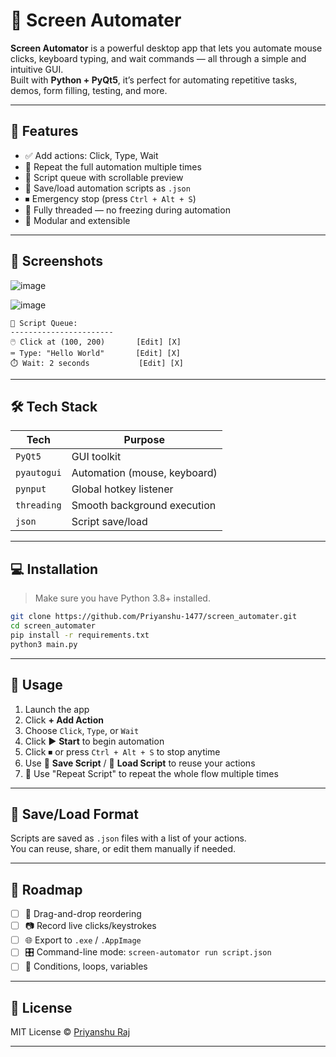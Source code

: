 # 🎯 Screen Automater

**Screen Automator** is a powerful desktop app that lets you automate mouse clicks, keyboard typing, and wait commands — all through a simple and intuitive GUI.  
Built with **Python + PyQt5**, it’s perfect for automating repetitive tasks, demos, form filling, testing, and more.

---

## 🚀 Features

- ✅ Add actions: Click, Type, Wait
- 🔁 Repeat the full automation multiple times
- 📜 Script queue with scrollable preview
- 💾 Save/load automation scripts as `.json`
- ⏹ Emergency stop (press `Ctrl + Alt + S`)
- 🧠 Fully threaded — no freezing during automation
- 🔧 Modular and extensible

---

## 📸 Screenshots

![image](https://github.com/user-attachments/assets/8e1f7215-543f-46b6-b810-4b8cce3b0904)

![image](https://github.com/user-attachments/assets/a1fca4d6-0714-4b11-a1c9-d129fc90eca5)


```
📜 Script Queue:
-----------------------
🖱️ Click at (100, 200)       [Edit] [X]
⌨️ Type: "Hello World"       [Edit] [X]
⏱️ Wait: 2 seconds           [Edit] [X]
```

---

## 🛠️ Tech Stack

| Tech        | Purpose                     |
|-------------|------------------------------|
| `PyQt5`     | GUI toolkit                  |
| `pyautogui` | Automation (mouse, keyboard) |
| `pynput`    | Global hotkey listener       |
| `threading` | Smooth background execution  |
| `json`      | Script save/load             |

---

## 💻 Installation

> Make sure you have Python 3.8+ installed.

```bash
git clone https://github.com/Priyanshu-1477/screen_automater.git
cd screen_automater
pip install -r requirements.txt
python3 main.py
```

---

## 🧪 Usage

1. Launch the app
2. Click **+ Add Action**
3. Choose `Click`, `Type`, or `Wait`
4. Click ▶ **Start** to begin automation
5. Click ⏹ or press `Ctrl + Alt + S` to stop anytime
6. Use 💾 **Save Script** / 📂 **Load Script** to reuse your actions
7. 🔁 Use "Repeat Script" to repeat the whole flow multiple times

---

## 📂 Save/Load Format

Scripts are saved as `.json` files with a list of your actions.  
You can reuse, share, or edit them manually if needed.

---

## 🚧 Roadmap

- [ ] 🔄 Drag-and-drop reordering
- [ ] 📷 Record live clicks/keystrokes
- [ ] 🌐 Export to `.exe` / `.AppImage`
- [ ] 🎛️ Command-line mode: `screen-automator run script.json`
- [ ] 🧠 Conditions, loops, variables

---

## 📄 License

MIT License © [Priyanshu Raj](https://github.com/Priyanshu-1477)

---
